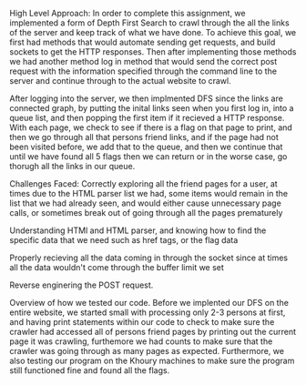 High Level Approach:
In order to complete this assignment, we implemented a form of Depth First Search to crawl through the all the links of the server and keep track of what we have done. To achieve this goal, we first had methods that would automate sending get requests, and build sockets to get the HTTP responses. Then after implementing those methods we had another method log in method that would send the correct post request with the information specified through the command line to the server and continue through to the actual website to crawl.

After logging into the server, we then implmented DFS since the links are connected graph, by putting the inital links seen when you first log in, into a queue list, and then popping the first item if it recieved a HTTP response. With each page, we check to see if there is a flag on that page to print, and then we go through all that persons friend links, and if the page had not been visited before, we add that to the queue, and then we continue that until we have found all 5 flags then we can return or in the worse case, go thorugh all the links in our queue.

Challenges Faced:
Correctly exploring all the friend pages for a user, at times due to the HTML parser list we had, some items would remain in the list that we had already seen, and would either cause unnecessary page calls, or sometimes break out of going through all the pages prematurely

Understanding HTMl and HTML parser, and knowing how to find the specific data that we need such as href tags, or the flag data

Properly recieving all the data coming in through the socket since at times all the data wouldn't come through the buffer limit we set

Reverse enginering the POST request.

Overview of how we tested our code.
Before we implented our DFS on the entire website, we started small with processing only 2-3 persons at first, and having print statements within our code to check to make sure the crawler had accessed all of persons friend pages by printing out the current page it was crawling, furthemore we had counts to make sure that the crawler was going through as many pages as expected.
Furthermore, we also testing our program on the Khoury machines to make sure the program still functioned fine and found all the flags.

